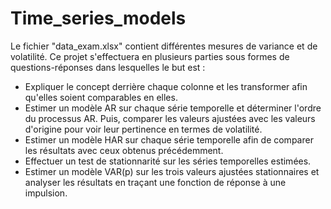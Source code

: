 # Time_series_models
Le fichier "data_exam.xlsx" contient différentes mesures de variance et de volatilité.
Ce projet s'effectuera en plusieurs parties sous formes de questions-réponses dans lesquelles le but est  :

- Expliquer le concept derrière chaque colonne et les transformer afin qu'elles soient comparables en elles. 
- Estimer un modèle AR sur chaque série temporelle et déterminer l'ordre du processus AR. Puis, comparer les valeurs ajustées avec les valeurs d'origine pour voir leur pertinence en termes de volatilité.
- Estimer un modèle HAR sur chaque série temporelle afin de comparer les résultats avec ceux obtenus précédemment. 
- Effectuer un test de stationnarité sur les séries temporelles estimées. 
- Estimer un modèle VAR(p) sur les trois valeurs ajustées stationnaires et analyser les résultats en traçant une fonction de réponse à une impulsion.
